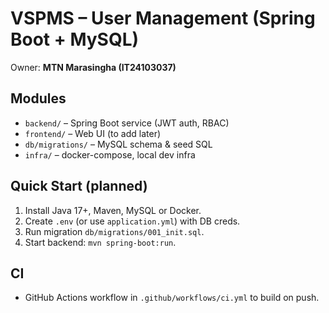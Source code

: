 # VSPMS – User Management (Spring Boot + MySQL)

Owner: **MTN Marasingha (IT24103037)**

## Modules
- `backend/` – Spring Boot service (JWT auth, RBAC)
- `frontend/` – Web UI (to add later)
- `db/migrations/` – MySQL schema & seed SQL
- `infra/` – docker-compose, local dev infra

## Quick Start (planned)
1. Install Java 17+, Maven, MySQL or Docker.
2. Create `.env` (or use `application.yml`) with DB creds.
3. Run migration `db/migrations/001_init.sql`.
4. Start backend: `mvn spring-boot:run`.

## CI
- GitHub Actions workflow in `.github/workflows/ci.yml` to build on push.
